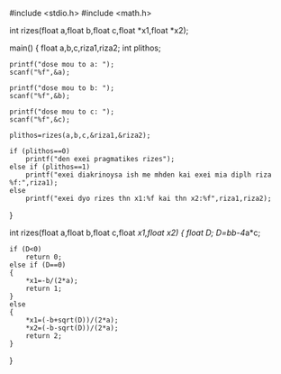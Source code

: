 #include <stdio.h>
#include <math.h>

int rizes(float a,float b,float c,float *x1,float *x2);

main()
{
	float a,b,c,riza1,riza2;
	int plithos;
	
	printf("dose mou to a: ");
	scanf("%f",&a);
	
	printf("dose mou to b: ");
	scanf("%f",&b);
	
	printf("dose mou to c: ");
	scanf("%f",&c);
	
	plithos=rizes(a,b,c,&riza1,&riza2);
	
	if (plithos==0)
		printf("den exei pragmatikes rizes");
	else if (plithos==1)
		printf("exei diakrinoysa ish me mhden kai exei mia diplh riza %f:",riza1);
	else
		printf("exei dyo rizes thn x1:%f kai thn x2:%f",riza1,riza2);
	
	
	
	
}

int rizes(float a,float b,float c,float *x1,float *x2)
{
	float D;
	D=b*b-4*a*c;
	
	if (D<0)
		return 0;
	else if (D==0)
	{
		*x1=-b/(2*a);
		return 1;
	}
	else 
	{
		*x1=(-b+sqrt(D))/(2*a);
		*x2=(-b-sqrt(D))/(2*a);
		return 2;
	}
	
	
}
